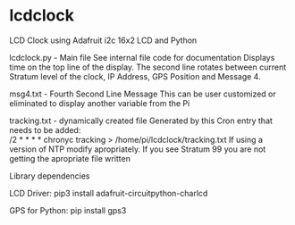 # lcdclock
LCD Clock using Adafruit i2c 16x2 LCD and Python

lcdclock.py - Main file
  See internal file code for documentation
  Displays time on the top line of the display.  The second line rotates between current Stratum level of the clock, 
  IP Address, GPS Position and Message 4.
  
msg4.txt - Fourth Second Line Message
  This can be user customized or eliminated to display another variable from the Pi
  
tracking.txt - dynamically created file
  Generated by this Cron entry that needs to be added:   
  /2 * * * * chronyc tracking > /home/pi/lcdclock/tracking.txt
  If using a version of NTP modify apropriately.
  If you see Stratum 99 you are not getting the apropriate file written
 
Library dependencies

LCD Driver: pip3 install adafruit-circuitpython-charlcd

GPS for Python: pip install gps3 


